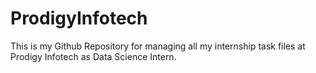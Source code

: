 # ProdigyInfotech
This is my Github Repository for managing all my internship task files at Prodigy Infotech as Data Science Intern.
